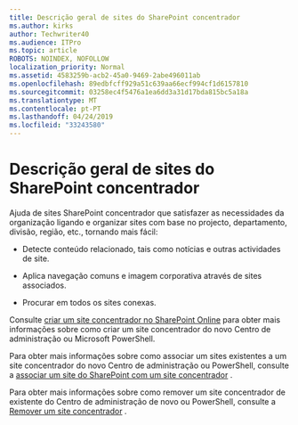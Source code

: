 ```yaml
---
title: Descrição geral de sites do SharePoint concentrador
ms.author: kirks
author: Techwriter40
ms.audience: ITPro
ms.topic: article
ROBOTS: NOINDEX, NOFOLLOW
localization_priority: Normal
ms.assetid: 4583259b-acb2-45a0-9469-2abe496011ab
ms.openlocfilehash: 89edbfcff929a51c639aa66ecf994cf1d6157810
ms.sourcegitcommit: 03258ec4f5476a1ea6dd3a31d17bda815bc5a18a
ms.translationtype: MT
ms.contentlocale: pt-PT
ms.lasthandoff: 04/24/2019
ms.locfileid: "33243580"
---
```

# <a name="sharepoint-hub-sites-overview"></a>Descrição geral de sites do SharePoint concentrador

Ajuda de sites SharePoint concentrador que satisfazer as necessidades da organização ligando e organizar sites com base no projecto, departamento, divisão, região, etc., tornando mais fácil:

- Detecte conteúdo relacionado, tais como notícias e outras actividades de site.


- Aplica navegação comuns e imagem corporativa através de sites associados.


- Procurar em todos os sites conexas.


Consulte [criar um site concentrador no SharePoint Online](https://docs.microsoft.com/en-us/sharepoint/create-hub-site) para obter mais informações sobre como criar um site concentrador do novo Centro de administração ou Microsoft PowerShell. 

Para obter mais informações sobre como associar um sites existentes a um site concentrador do novo Centro de administração ou PowerShell, consulte a [associar um site do SharePoint com um site concentrador](https://support.office.com/en-us/article/associate-a-sharepoint-site-with-a-hub-site-ae0009fd-af04-4d3d-917d-88edb43efc05) .  

Para obter mais informações sobre como remover um site concentrador de existente do Centro de administração de novo ou PowerShell, consulte a [Remover um site concentrador](https://docs.microsoft.com/en-us/sharepoint/remove-hub-site) . 
